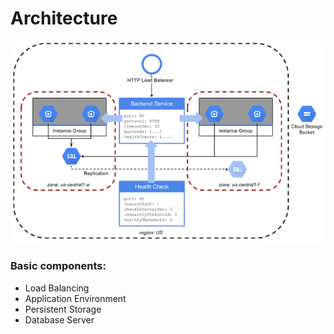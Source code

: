 # Architecture
![](../images/gae-scalable-arch.png)
### Basic components:

* Load Balancing
* Application Environment
* Persistent Storage
* Database Server
